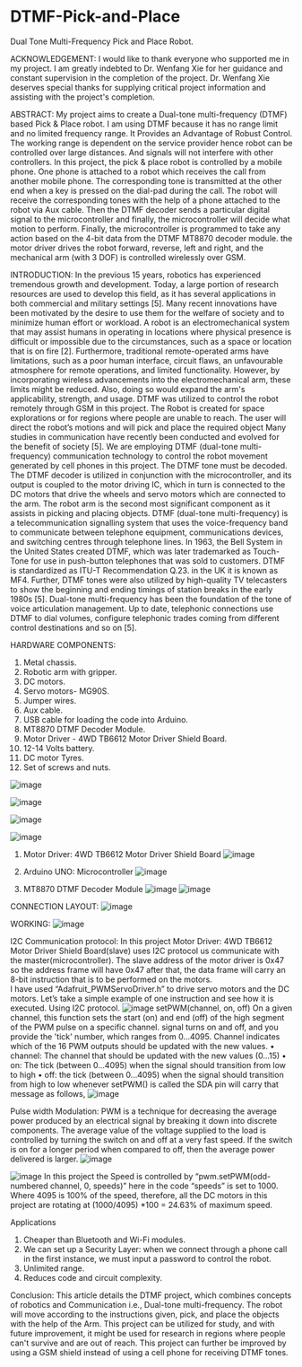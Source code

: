 # DTMF-Pick-and-Place
Dual Tone Multi-Frequency Pick and Place Robot.

ACKNOWLEDGEMENT: 
I would like to thank everyone who supported me in my project. I am greatly indebted to Dr. Wenfang Xie for her guidance and constant supervision in the completion of the project. Dr. Wenfang Xie deserves special thanks for supplying critical project information and assisting with the project's completion.

ABSTRACT: 
My project aims to create a Dual-tone multi-frequency (DTMF) based Pick & Place robot. I am using DTMF because it has no range limit and no limited frequency range. It Provides an Advantage of Robust Control. The working range is dependent on the service provider hence robot can be controlled over large distances. And signals will not interfere with other controllers.
In this project, the pick & place robot is controlled by a mobile phone. One phone is attached to a robot which receives the call from another mobile phone. The corresponding tone is transmitted at the other end when a key is pressed on the dial-pad during the call. The robot will receive the corresponding tones with the help of a phone attached to the robot via Aux cable. Then the DTMF decoder sends a particular digital signal to the microcontroller and finally, the microcontroller will decide what motion to perform. Finally, the microcontroller is programmed to take any action based on the 4-bit data from the DTMF MT8870 decoder module. the motor driver drives the robot forward, reverse, left and right, and the mechanical arm (with 3 DOF) is controlled wirelessly over GSM.


INTRODUCTION: 
In the previous 15 years, robotics has experienced tremendous growth and development. Today, a large portion of research resources are used to develop this field, as it has several applications in both commercial and military settings [5]. Many recent innovations have been motivated by the desire to use them for the welfare of society and to minimize human effort or workload. 
A robot is an electromechanical system that may assist humans in operating in locations where physical presence is difficult or impossible due to the circumstances, such as a space or location that is on fire [2]. Furthermore, traditional remote-operated arms have limitations, such as a poor human interface, circuit flaws, an unfavourable atmosphere for remote operations, and limited functionality. However, by incorporating wireless advancements into the electromechanical arm, these limits might be reduced. Also, doing so would expand the arm's applicability, strength, and usage. DTMF was utilized to control the robot remotely through GSM in this project.
The Robot is created for space explorations or for regions where people are unable to reach. The user will direct the robot’s motions and will pick and place the required object Many studies in communication have recently been conducted and evolved for the benefit of society [5]. We are employing DTMF (dual-tone multi-frequency) communication technology to control the robot movement generated by cell phones in this project. The DTMF tone must be decoded. The DTMF decoder is utilized in conjunction with the microcontroller, and its output is coupled to the motor driving IC, which in turn is connected to the DC motors that drive the wheels and servo motors which are connected to the arm. The robot arm is the second most significant component as it assists in picking and placing objects.
DTMF (dual-tone multi-frequency) is a telecommunication signalling system that uses the voice-frequency band to communicate between telephone equipment, communications devices, and switching centres through telephone lines. In 1963, the Bell System in the United States created DTMF, which was later trademarked as Touch-Tone for use in push-button telephones that was sold to customers. DTMF is standardized as ITU-T Recommendation Q.23. in the UK it is known as MF4. Further, DTMF tones were also utilized by high-quality TV telecasters to show the beginning and ending timings of station breaks in the early 1980s [5].
Dual-tone multi-frequency has been the foundation of the tone of voice articulation management. Up to date, telephonic connections use DTMF to dial volumes, configure telephonic trades coming from different control destinations and so on [5].

HARDWARE COMPONENTS: 
1.	Metal chassis.
2.	Robotic arm with gripper.
3.	DC motors.
4.	Servo motors- MG90S.
5.	Jumper wires.
6.	Aux cable.
7.	USB cable for loading the code into Arduino.
8.	MT8870 DTMF Decoder Module.
9.	Motor Driver - 4WD TB6612 Motor Driver Shield Board.
10.	12-14 Volts battery.
11.	DC motor Tyres.
12.	Set of screws and nuts. 

![image](https://user-images.githubusercontent.com/88006688/177684185-614c7ba7-567d-4928-9cfb-694f3c836e4e.png)

![image](https://user-images.githubusercontent.com/88006688/177684237-ece91179-07ec-4be9-bc90-98b5ccc838d2.png)

![image](https://user-images.githubusercontent.com/88006688/177684259-08b1740a-ea43-4f8f-bdcd-2b462df5559c.png)

![image](https://user-images.githubusercontent.com/88006688/177684278-383ccb96-b2a2-4e31-afda-6cc38656d860.png)


1. Motor Driver: 4WD TB6612 Motor Driver Shield Board
![image](https://user-images.githubusercontent.com/88006688/177684340-f9abf1d2-cd83-40c2-84d4-3957d58d4ea7.png)

2. Arduino UNO: Microcontroller
![image](https://user-images.githubusercontent.com/88006688/177684374-0a814213-4205-4679-99cf-d056715066d9.png)

3. MT8870 DTMF Decoder Module
![image](https://user-images.githubusercontent.com/88006688/177684412-01374b50-53df-46f9-a965-be9c51ad0bc9.png)
![image](https://user-images.githubusercontent.com/88006688/177684435-55f57ac4-9699-4fa4-9a37-95edf0645913.png)

CONNECTION LAYOUT: 
![image](https://user-images.githubusercontent.com/88006688/177684470-9c33e4ad-cd77-467f-8fc8-bbb51b4bf3f5.png)

WORKING: 
![image](https://user-images.githubusercontent.com/88006688/177684527-f80d42c7-7b1d-4dde-b53f-92dcc94ccf74.png)

I2C Communication protocol: 
In this project Motor Driver: 4WD TB6612 Motor Driver Shield Board(slave) uses I2C protocol us communicate with the master(microcontroller). The slave address of the motor driver is 0x47 so the address frame will have 0x47 after that, the data frame will carry an 8-bit instruction that is to be performed on the motors.  
I have used “Adafruit_PWMServoDriver.h” to drive servo motors and the DC motors. 
Let’s take a simple example of one instruction and see how it is executed. Using I2C protocol. 
![image](https://user-images.githubusercontent.com/88006688/177684677-a3bb150c-b2ec-4f18-a8e8-cd0049a002eb.png)
setPWM(channel, on, off) 
On a given channel, this function sets the start (on) and end (off) of the high segment of the PWM pulse on a specific channel. signal turns on and off, and you provide the 'tick' number, which ranges from 0...4095. Channel indicates which of the 16 PWM outputs should be updated with the new values. 
•	channel: The channel that should be updated with the new values (0...15)
•	on: The tick (between 0...4095) when the signal should transition from low to high
•	off: the tick (between 0...4095) when the signal should transition from high to low
whenever setPWM() is called the SDA pin will carry that message as follows, 
![image](https://user-images.githubusercontent.com/88006688/177684710-38e80681-73ec-49c9-a6b5-219a202d60f1.png)

Pulse width Modulation: 
PWM is a technique for decreasing the average power produced by an electrical signal by breaking it down into discrete components. The average value of the voltage supplied to the load is controlled by turning the switch on and off at a very fast speed. If the switch is on for a longer period when compared to off, then the average power delivered is larger. 
![image](https://user-images.githubusercontent.com/88006688/177684756-846c4aa8-6f08-412e-8a66-693c2f5a1ac8.png)

![image](https://user-images.githubusercontent.com/88006688/177684776-1c8c4daf-3d7b-46f1-aa25-6ac22aba8b5d.png)
In this project the Speed is controlled by “pwm.setPWM(odd-numbered channel, 0, speeds)” here in the code “speeds” is set to 1000. Where 4095 is 100% of the speed, therefore, all the DC motors in this project are rotating at (1000/4095) *100 = 24.63% of maximum speed. 

Applications 
1.	Cheaper than Bluetooth and Wi-Fi modules.
2.	We can set up a Security Layer: when we connect through a phone call in the first instance, we must input a password to control the robot.
3.	Unlimited range.
4.	Reduces code and circuit complexity.

Conclusion: 
This article details the DTMF project, which combines concepts of robotics and Communication i.e., Dual-tone multi-frequency. The robot will move according to the instructions given, pick, and place the objects with the help of the Arm. This project can be utilized for study, and with future improvement, it might be used for research in regions where people can't survive and are out of reach. This project can further be improved by using a GSM shield instead of using a cell phone for receiving DTMF tones.

